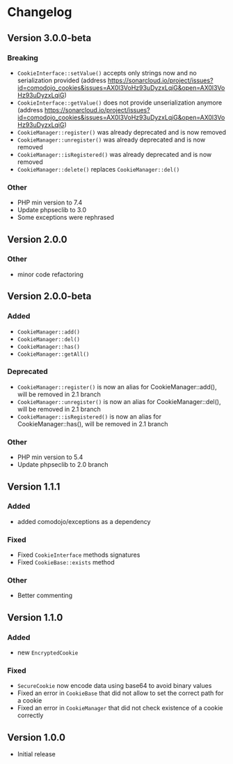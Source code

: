 # Changelog

## Version 3.0.0-beta

### Breaking
- `CookieInterface::setValue()` accepts only strings now and no serialization provided (address https://sonarcloud.io/project/issues?id=comodojo_cookies&issues=AX0l3VoHz93uDyzxLqiG&open=AX0l3VoHz93uDyzxLqiG)
- `CookieInterface::getValue()` does not provide unserialization anymore (address https://sonarcloud.io/project/issues?id=comodojo_cookies&issues=AX0l3VoHz93uDyzxLqiG&open=AX0l3VoHz93uDyzxLqiG)
- `CookieManager::register()` was already deprecated and is now removed
- `CookieManager::unregister()` was already deprecated and is now removed
- `CookieManager::isRegistered()` was already deprecated and is now removed
- `CookieManager::delete()` replaces `CookieManager::del()`

### Other
- PHP min version to 7.4
- Update phpseclib to 3.0
- Some exceptions were rephrased

## Version 2.0.0

### Other
- minor code refactoring

## Version 2.0.0-beta

### Added
- `CookieManager::add()`
- `CookieManager::del()`
- `CookieManager::has()`
- `CookieManager::getAll()`

### Deprecated
- `CookieManager::register()` is now an alias for CookieManager::add(), will be removed in 2.1 branch
- `CookieManager::unregister()` is now an alias for CookieManager::del(), will be removed in 2.1 branch
- `CookieManager::isRegistered()` is now an alias for CookieManager::has(), will be removed in 2.1 branch

### Other
- PHP min version to 5.4
- Update phpseclib to 2.0 branch

## Version 1.1.1

### Added
- added comodojo/exceptions as a dependency

### Fixed
- Fixed `CookieInterface` methods signatures
- Fixed `CookieBase::exists` method

### Other
- Better commenting

## Version 1.1.0

### Added
- new `EncryptedCookie`

### Fixed
- `SecureCookie` now encode data using base64 to avoid binary values
- Fixed an error in `CookieBase` that did not allow to set the correct path for a cookie
- Fixed an error in `CookieManager` that did not check existence of a cookie correctly

## Version 1.0.0

- Initial release
